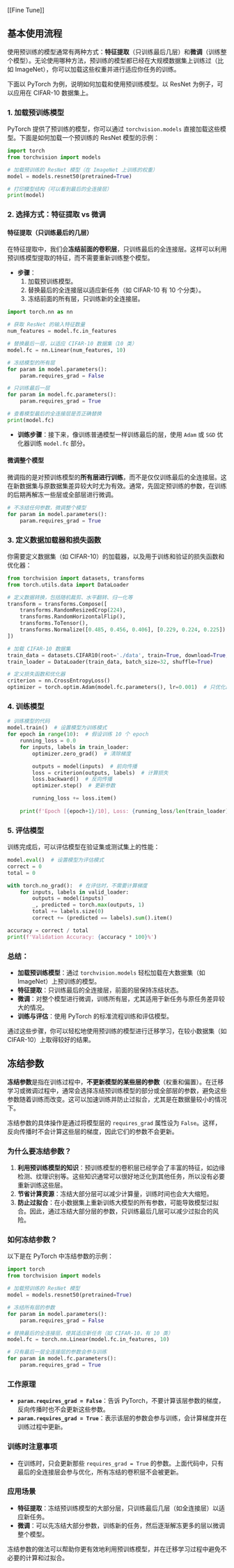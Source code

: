 [[Fine Tune]]
## 基本使用流程

使用预训练的模型通常有两种方式：**特征提取**（只训练最后几层）和**微调**（训练整个模型）。无论使用哪种方法，预训练的模型都已经在大规模数据集上训练过（比如 ImageNet），你可以加载这些权重并进行适应你任务的训练。

下面以 PyTorch 为例，说明如何加载和使用预训练模型。以 ResNet 为例子，可以应用在 CIFAR-10 数据集上。

### 1. 加载预训练模型
PyTorch 提供了预训练的模型，你可以通过 `torchvision.models` 直接加载这些模型。下面是如何加载一个预训练的 ResNet 模型的示例：

```python
import torch
from torchvision import models

# 加载预训练的 ResNet 模型（在 ImageNet 上训练的权重）
model = models.resnet50(pretrained=True)

# 打印模型结构（可以看到最后的全连接层）
print(model)
```

### 2. 选择方式：特征提取 vs 微调

#### 特征提取（只训练最后的几层）
在特征提取中，我们会**冻结前面的卷积层**，只训练最后的全连接层。这样可以利用预训练模型提取的特征，而不需要重新训练整个模型。

- **步骤**：
  1. 加载预训练模型。
  2. 替换最后的全连接层以适应新任务（如 CIFAR-10 有 10 个分类）。
  3. 冻结前面的所有层，只训练新的全连接层。

```python
import torch.nn as nn

# 获取 ResNet 的输入特征数量
num_features = model.fc.in_features

# 替换最后一层，以适应 CIFAR-10 数据集（10 类）
model.fc = nn.Linear(num_features, 10)

# 冻结模型的所有层
for param in model.parameters():
    param.requires_grad = False

# 只训练最后一层
for param in model.fc.parameters():
    param.requires_grad = True

# 查看模型最后的全连接层是否正确替换
print(model.fc)
```

- **训练步骤**：接下来，像训练普通模型一样训练最后的层，使用 `Adam` 或 `SGD` 优化器训练 `model.fc` 部分。

#### 微调整个模型
微调指的是对预训练模型的**所有层进行训练**，而不是仅仅训练最后的全连接层。这在新数据集与原数据集差异较大时尤为有效。通常，先固定预训练的参数，在训练的后期再解冻一些层或全部层进行微调。

```python
# 不冻结任何参数，微调整个模型
for param in model.parameters():
    param.requires_grad = True
```

### 3. 定义数据加载器和损失函数
你需要定义数据集（如 CIFAR-10）的加载器，以及用于训练和验证的损失函数和优化器：

```python
from torchvision import datasets, transforms
from torch.utils.data import DataLoader

# 定义数据转换，包括随机裁剪、水平翻转、归一化等
transform = transforms.Compose([
    transforms.RandomResizedCrop(224),
    transforms.RandomHorizontalFlip(),
    transforms.ToTensor(),
    transforms.Normalize([0.485, 0.456, 0.406], [0.229, 0.224, 0.225])
])

# 加载 CIFAR-10 数据集
train_data = datasets.CIFAR10(root='./data', train=True, download=True, transform=transform)
train_loader = DataLoader(train_data, batch_size=32, shuffle=True)

# 定义损失函数和优化器
criterion = nn.CrossEntropyLoss()
optimizer = torch.optim.Adam(model.fc.parameters(), lr=0.001)  # 只优化最后一层的参数
```

### 4. 训练模型
```python
# 训练模型的代码
model.train()  # 设置模型为训练模式
for epoch in range(10):  # 假设训练 10 个 epoch
    running_loss = 0.0
    for inputs, labels in train_loader:
        optimizer.zero_grad()  # 清除梯度

        outputs = model(inputs)  # 前向传播
        loss = criterion(outputs, labels)  # 计算损失
        loss.backward()  # 反向传播
        optimizer.step()  # 更新参数

        running_loss += loss.item()
    
    print(f'Epoch [{epoch+1}/10], Loss: {running_loss/len(train_loader)}')
```

### 5. 评估模型
训练完成后，可以评估模型在验证集或测试集上的性能：

```python
model.eval()  # 设置模型为评估模式
correct = 0
total = 0

with torch.no_grad():  # 在评估时，不需要计算梯度
    for inputs, labels in valid_loader:
        outputs = model(inputs)
        _, predicted = torch.max(outputs, 1)
        total += labels.size(0)
        correct += (predicted == labels).sum().item()

accuracy = correct / total
print(f'Validation Accuracy: {accuracy * 100}%')
```

### 总结：
- **加载预训练模型**：通过 `torchvision.models` 轻松加载在大数据集（如 ImageNet）上预训练的模型。
- **特征提取**：只训练最后的全连接层，前面的层保持冻结状态。
- **微调**：对整个模型进行微调，训练所有层，尤其适用于新任务与原任务差异较大的情况。
- **训练与评估**：使用 PyTorch 的标准流程训练和评估模型。

通过这些步骤，你可以轻松地使用预训练的模型进行迁移学习，在较小数据集（如 CIFAR-10）上取得较好的结果。



## 冻结参数

**冻结参数**是指在训练过程中，**不更新模型的某些层的参数**（权重和偏置）。在迁移学习或微调过程中，通常会选择冻结预训练模型的部分或全部层的参数，避免这些参数随着训练而改变。这可以加速训练并防止过拟合，尤其是在数据量较小的情况下。

冻结参数的具体操作是通过将模型层的 `requires_grad` 属性设为 `False`。这样，反向传播时不会计算这些层的梯度，因此它们的参数不会更新。

### 为什么要冻结参数？
1. **利用预训练模型的知识**：预训练模型的卷积层已经学会了丰富的特征，如边缘检测、纹理识别等。这些知识通常可以很好地泛化到其他任务，所以没有必要重新训练这些层。
2. **节省计算资源**：冻结大部分层可以减少计算量，训练时间也会大大缩短。
3. **防止过拟合**：在小数据集上重新训练大模型的所有参数，可能导致模型过拟合。因此，通过冻结大部分层的参数，只训练最后几层可以减少过拟合的风险。

### 如何冻结参数？
以下是在 PyTorch 中冻结参数的示例：

```python
import torch
from torchvision import models

# 加载预训练的 ResNet 模型
model = models.resnet50(pretrained=True)

# 冻结所有层的参数
for param in model.parameters():
    param.requires_grad = False

# 替换最后的全连接层，使其适应新任务（如 CIFAR-10，有 10 类）
model.fc = torch.nn.Linear(model.fc.in_features, 10)

# 只有最后一层全连接层的参数会参与训练
for param in model.fc.parameters():
    param.requires_grad = True
```

### 工作原理
- **`param.requires_grad = False`**：告诉 PyTorch，不要计算该层参数的梯度，反向传播时也不会更新这些参数。
- **`param.requires_grad = True`**：表示该层的参数会参与训练，会计算梯度并在训练过程中更新。

### 训练时注意事项
- 在训练时，只会更新那些 `requires_grad = True` 的参数。上面代码中，只有最后的全连接层会参与优化，所有冻结的卷积层不会被更新。

### 应用场景
- **特征提取**：冻结预训练模型的大部分层，只训练最后几层（如全连接层）以适应新任务。
- **微调**：可以先冻结大部分参数，训练新的任务，然后逐渐解冻更多的层以微调整个模型。

冻结参数的做法可以帮助你更有效地利用预训练模型，并在迁移学习过程中避免不必要的计算和过拟合。